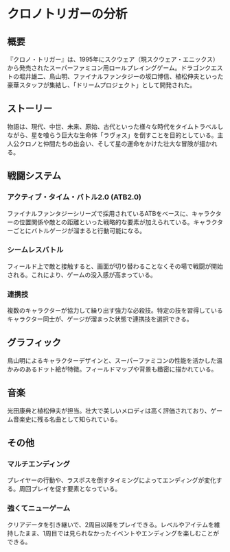 # クロノトリガーの分析

## 概要

『クロノ・トリガー』は、1995年にスクウェア（現スクウェア・エニックス）から発売されたスーパーファミコン用ロールプレイングゲーム。ドラゴンクエストの堀井雄二、鳥山明、ファイナルファンタジーの坂口博信、植松伸夫といった豪華スタッフが集結し、「ドリームプロジェクト」として開発された。

## ストーリー

物語は、現代、中世、未来、原始、古代といった様々な時代をタイムトラベルしながら、星を喰らう巨大な生命体「ラヴォス」を倒すことを目的としている。主人公クロノと仲間たちの出会い、そして星の運命をかけた壮大な冒険が描かれる。

## 戦闘システム

### アクティブ・タイム・バトル2.0 (ATB2.0)

ファイナルファンタジーシリーズで採用されているATBをベースに、キャラクターの位置関係や敵との距離といった戦略的な要素が加えられている。キャラクターごとにバトルゲージが溜まると行動可能になる。

### シームレスバトル

フィールド上で敵と接触すると、画面が切り替わることなくその場で戦闘が開始される。これにより、ゲームの没入感が高まっている。

### 連携技

複数のキャラクターが協力して繰り出す強力な必殺技。特定の技を習得しているキャラクター同士が、ゲージが溜まった状態で連携技を選択できる。

## グラフィック

鳥山明によるキャラクターデザインと、スーパーファミコンの性能を活かした温かみのあるドット絵が特徴。フィールドマップや背景も緻密に描かれている。

## 音楽

光田康典と植松伸夫が担当。壮大で美しいメロディは高く評価されており、ゲーム音楽史に残る名曲として知られている。

## その他

### マルチエンディング

プレイヤーの行動や、ラスボスを倒すタイミングによってエンディングが変化する。周回プレイを促す要素となっている。

### 強くてニューゲーム

クリアデータを引き継いで、2周目以降をプレイできる。レベルやアイテムを維持したまま、1周目では見られなかったイベントやエンディングを楽しむことができる。

